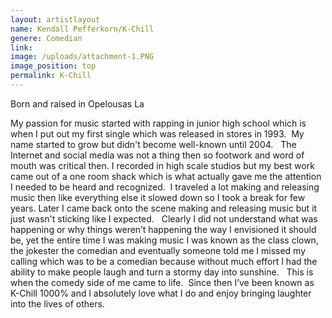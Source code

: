 ```yaml
---
layout: artistlayout
name: Kendall Pefferkorn/K-Chill
genere: Comedian
link:
image: /uploads/attachment-1.PNG
image_position: top
permalink: K-Chill
---
```

Born and raised in Opelousas La

My passion for music started with rapping in junior high school which is when I put out my first single which was released in stores in 1993.&nbsp; My name started to grow but didn't become well-known until 2004.&nbsp; &nbsp;The Internet and social media was not a thing then so footwork and word of mouth was critical then. I recorded in high scale studios but my best work came out of a one room shack which is what actually gave me the attention I needed to be heard and recognized.&nbsp; I traveled a lot making and releasing music then like everything else it slowed down so I took a break for few years. Later I came back onto the scene making and releasing music but it just wasn't sticking like I expected.&nbsp; &nbsp;Clearly I did not understand what was happening or why things weren’t happening the way I envisioned it should be, yet the entire time I was making music I was known as the class clown, the jokester the comedian and eventually someone told me I missed my calling which was to be a comedian because without much effort I had the ability to make people laugh and turn a stormy day into sunshine.&nbsp; &nbsp;This is when the comedy side of me came to life.&nbsp; Since then I’ve been known as K-Chill 1000% and l absolutely love what I do and enjoy bringing laughter into the lives of others.